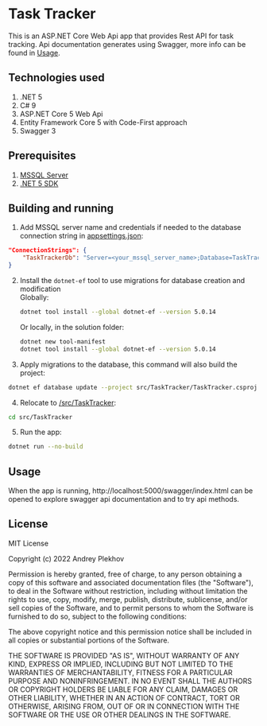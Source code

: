 # Task Tracker

This is an ASP.NET Core Web Api app that provides Rest API for task tracking. Api documentation generates using Swagger, more info can be found in [Usage](#usage).

## Technologies used

1. .NET 5
2. C# 9
3. ASP.NET Core 5 Web Api
4. Entity Framework Core 5 with Code-First approach
5. Swagger 3

## Prerequisites

<!-- 1. [IIS](https://docs.microsoft.com/en-us/iis/get-started/whats-new-in-iis-10-version-1709/new-features-introduced-in-iis-10-1709) or [IIS Express](https://docs.microsoft.com/en-us/iis/extensions/introduction-to-iis-express/iis-express-overview) -->
1. [MSSQL Server](https://www.microsoft.com/en-us/sql-server/sql-server-downloads)
2. [.NET 5 SDK](https://dotnet.microsoft.com/en-us/download/dotnet/5.0)

## Building and running

1. Add MSSQL server name and credentials if needed to the database connection string in [appsettings.json](/src/TaskTracker/appsettings.json):
```json
"ConnectionStrings": {
    "TaskTrackerDb": "Server=<your_mssql_server_name>;Database=TaskTracker;Trusted_Connection=true"
}
```
2. Install the `dotnet-ef` tool to use migrations for database creation and modification<br>
   Globally:
   ```bash
   dotnet tool install --global dotnet-ef --version 5.0.14
   ```
   Or locally, in the solution folder:
   ```bash
   dotnet new tool-manifest
   dotnet tool install --global dotnet-ef --version 5.0.14
   ```
3. Apply migrations to the database, this command will also build the project:
```bash
dotnet ef database update --project src/TaskTracker/TaskTracker.csproj
```
4. Relocate to [/src/TaskTracker](/src/TaskTracker):
```bash
cd src/TaskTracker
```
5. Run the app:
```bash
dotnet run --no-build
```

## Usage

When the app is running, http://localhost:5000/swagger/index.html can be opened to explore swagger api documentation and to try api methods.

## License

MIT License

Copyright (c) 2022 Andrey Plekhov

Permission is hereby granted, free of charge, to any person obtaining a copy
of this software and associated documentation files (the "Software"), to deal
in the Software without restriction, including without limitation the rights
to use, copy, modify, merge, publish, distribute, sublicense, and/or sell
copies of the Software, and to permit persons to whom the Software is
furnished to do so, subject to the following conditions:

The above copyright notice and this permission notice shall be included in all
copies or substantial portions of the Software.

THE SOFTWARE IS PROVIDED "AS IS", WITHOUT WARRANTY OF ANY KIND, EXPRESS OR
IMPLIED, INCLUDING BUT NOT LIMITED TO THE WARRANTIES OF MERCHANTABILITY,
FITNESS FOR A PARTICULAR PURPOSE AND NONINFRINGEMENT. IN NO EVENT SHALL THE
AUTHORS OR COPYRIGHT HOLDERS BE LIABLE FOR ANY CLAIM, DAMAGES OR OTHER
LIABILITY, WHETHER IN AN ACTION OF CONTRACT, TORT OR OTHERWISE, ARISING FROM,
OUT OF OR IN CONNECTION WITH THE SOFTWARE OR THE USE OR OTHER DEALINGS IN THE
SOFTWARE.

